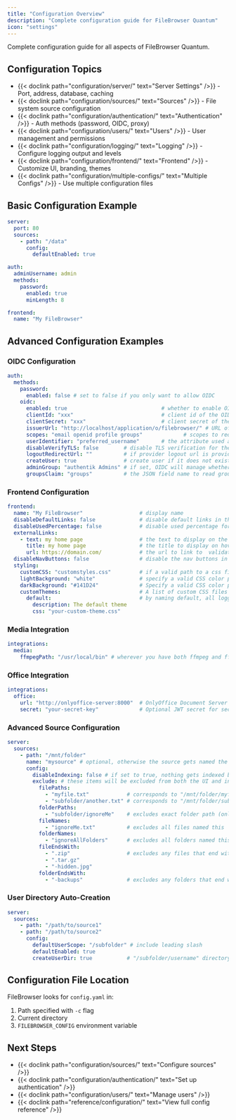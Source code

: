 ```yaml
---
title: "Configuration Overview"
description: "Complete configuration guide for FileBrowser Quantum"
icon: "settings"
---
```


Complete configuration guide for all aspects of FileBrowser Quantum.

## Configuration Topics

- {{< doclink path="configuration/server/" text="Server Settings" />}} - Port, address, database, caching
- {{< doclink path="configuration/sources/" text="Sources" />}} - File system source configuration
- {{< doclink path="configuration/authentication/" text="Authentication" />}} - Auth methods (password, OIDC, proxy)
- {{< doclink path="configuration/users/" text="Users" />}} - User management and permissions
- {{< doclink path="configuration/logging/" text="Logging" />}} - Configure logging output and levels
- {{< doclink path="configuration/frontend/" text="Frontend" />}} - Customize UI, branding, themes
- {{< doclink path="configuration/multiple-configs/" text="Multiple Configs" />}} - Use multiple configuration files

## Basic Configuration Example

```yaml
server:
  port: 80
  sources:
    - path: "/data"
      config:
        defaultEnabled: true

auth:
  adminUsername: admin
  methods:
    password:
      enabled: true
      minLength: 8

frontend:
  name: "My FileBrowser"
```

## Advanced Configuration Examples

### OIDC Configuration

```yaml
auth:
  methods:
    password:
      enabled: false # set to false if you only want to allow OIDC
    oidc:
      enabled: true                              # whether to enable OIDC authentication
      clientId: "xxx"                            # client id of the OIDC application
      clientSecret: "xxx"                        # client secret of the OIDC application
      issuerUrl: "http://localhost/application/o/filebrowser/" # URL of the OIDC provider
      scopes: "email openid profile groups"             # scopes to request from the OIDC provider
      userIdentifier: "preferred_username"       # the attribute used as username. Default/typical is "preferred_username", can also be "email" or "username", or "phone"
      disableVerifyTLS: false        # disable TLS verification for the OIDC provider. This is insecure and should only be used for testing.
      logoutRedirectUrl: ""          # if provider logout url is provided, filebrowser will also redirect to logout url. Custom logout query params are respected.
      createUser: true               # create user if it does not exist
      adminGroup: "authentik Admins" # if set, OIDC will manage whether a user is `admin` or not.
      groupsClaim: "groups"          # the JSON field name to read groups from. Default is "groups"
```

### Frontend Configuration

```yaml
frontend:
  name: "My FileBrowser"                  # display name
  disableDefaultLinks: false              # disable default links in the sidebar
  disableUsedPercentage: false            # disable used percentage for the sources in the sidebar
  externalLinks:
    - text: my home page                  # the text to display on the link  validate:required
      title: my home page                 # the title to display on hover
      url: https://domain.com/            # the url to link to  validate:required
  disableNavButtons: false                # disable the nav buttons in the sidebar
  styling:
    customCSS: "customstyles.css"         # if a valid path to a css file is provided, it will be applied for all users. (eg. "reduce-rounded-corners.css")
    lightBackground: "white"              # specify a valid CSS color property value to use as the background color in light mode
    darkBackground: "#141D24"             # Specify a valid CSS color property value to use as the background color in dark mode
    customThemes:                         # A list of custom CSS files that each user can select to override the default styling. if "default" is key name then it will be the default option.
      default:                            # by naming default, all logged-in users will see this theme by default
        description: The default theme
        css: "your-custom-theme.css"
```

### Media Integration

```yaml
integrations:
  media:
    ffmpegPath: "/usr/local/bin" # wherever you have both ffmpeg and ffprobe installed at
```

### Office Integration

```yaml
integrations:
  office:
    url: "http://onlyoffice-server:8000"  # OnlyOffice Document Server URL
    secret: "your-secret-key"             # Optional JWT secret for security
```

### Advanced Source Configuration

```yaml
server:
  sources:
    - path: "/mnt/folder"
      name: "mysource" # optional, otherwise the source gets named the folder name
      config:
        disableIndexing: false # if set to true, nothing gets indexed but is still viewable in the UI
        exclude: # these items will be excluded from both the UI and indexing
          filePaths:
            - "myfile.txt"            # corresponds to "/mnt/folder/myfile.txt"
            - "subfolder/another.txt" # corresponds to "/mnt/folder/subfolder/another.txt"
          folderPaths:
            - "subfolder/ignoreMe"    # excludes exact folder path (only one folder)
          fileNames:
            - "ignoreMe.txt"          # excludes all files named this
          folderNames:
            - "ignoreAllFolders"      # excludes all folders named this
          fileEndsWith:
            - ".zip"                  # excludes any files that end with ".zip"
            - ".tar.gz"
            - "-hidden.jpg"
          folderEndsWith:
            - "-backups"              # excludes any folders that end with "-backups"
```

### User Directory Auto-Creation

```yaml
server:
  sources:
    - path: "/path/to/source1"
    - path: "/path/to/source2"
      config:
        defaultUserScope: "/subfolder" # include leading slash
        defaultEnabled: true
        createUserDir: true           # "/subfolder/username" directory will be created
```

## Configuration File Location

FileBrowser looks for `config.yaml` in:

1. Path specified with `-c` flag
2. Current directory
3. `FILEBROWSER_CONFIG` environment variable

## Next Steps

- {{< doclink path="configuration/sources/" text="Configure sources" />}}
- {{< doclink path="configuration/authentication/" text="Set up authentication" />}}
- {{< doclink path="configuration/users/" text="Manage users" />}}
- {{< doclink path="reference/configuration/" text="View full config reference" />}}
